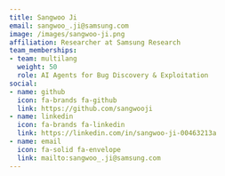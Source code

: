 ```yaml
---
title: Sangwoo Ji
email: sangwoo_.ji@samsung.com
image: /images/sangwoo-ji.png
affiliation: Researcher at Samsung Research
team_memberships:
- team: multilang
  weight: 50
  role: AI Agents for Bug Discovery & Exploitation
social:
- name: github
  icon: fa-brands fa-github
  link: https://github.com/sangwooji
- name: linkedin
  icon: fa-brands fa-linkedin
  link: https://linkedin.com/in/sangwoo-ji-00463213a
- name: email
  icon: fa-solid fa-envelope
  link: mailto:sangwoo_.ji@samsung.com
---
```


